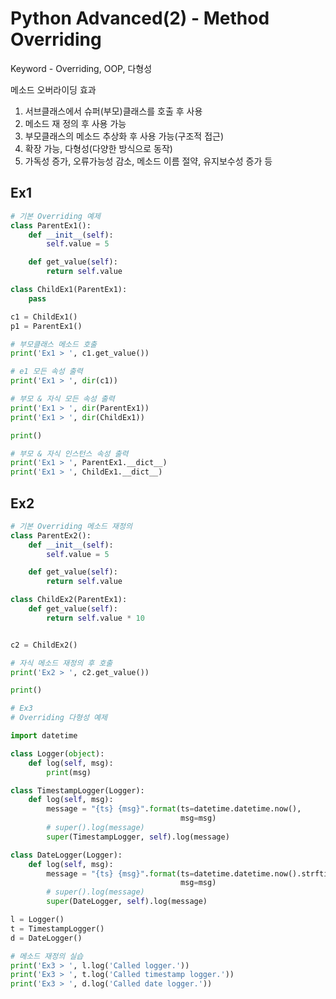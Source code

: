# Python Advanced(2) - Method Overriding
Keyword - Overriding, OOP, 다형성


메소드 오버라이딩 효과
1. 서브클래스에서 슈퍼(부모)클래스를 호출 후 사용
2. 메소드 재 정의 후 사용 가능
3. 부모클래스의 메소드 추상화 후 사용 가능(구조적 접근)
4. 확장 가능, 다형성(다양한 방식으로 동작)
5. 가독성 증가, 오류가능성 감소, 메소드 이름 절약, 유지보수성 증가 등


## Ex1
```python
# 기본 Overriding 예제
class ParentEx1():
    def __init__(self):
        self.value = 5

    def get_value(self):
        return self.value

class ChildEx1(ParentEx1):
    pass

c1 = ChildEx1()
p1 = ParentEx1()

# 부모클래스 메소드 호출
print('Ex1 > ', c1.get_value())

# e1 모든 속성 출력
print('Ex1 > ', dir(c1))

# 부모 & 자식 모든 속성 출력
print('Ex1 > ', dir(ParentEx1))
print('Ex1 > ', dir(ChildEx1))

print()

# 부모 & 자식 인스턴스 속성 출력
print('Ex1 > ', ParentEx1.__dict__)
print('Ex1 > ', ChildEx1.__dict__)
```

## Ex2
```python
# 기본 Overriding 메소드 재정의
class ParentEx2():
    def __init__(self):
        self.value = 5

    def get_value(self):
        return self.value

class ChildEx2(ParentEx1):
    def get_value(self):
        return self.value * 10


c2 = ChildEx2()

# 자식 메소드 재정의 후 호출
print('Ex2 > ', c2.get_value())

print()

# Ex3
# Overriding 다형성 예제

import datetime

class Logger(object):
    def log(self, msg):
        print(msg)

class TimestampLogger(Logger):
    def log(self, msg):
        message = "{ts} {msg}".format(ts=datetime.datetime.now(),
                                      msg=msg)
        # super().log(message)
        super(TimestampLogger, self).log(message)

class DateLogger(Logger):
    def log(self, msg):
        message = "{ts} {msg}".format(ts=datetime.datetime.now().strftime('%Y-%m-%d'),
                                      msg=msg)
        # super().log(message)
        super(DateLogger, self).log(message)

l = Logger()
t = TimestampLogger()
d = DateLogger()

# 메소드 재정의 실습
print('Ex3 > ', l.log('Called logger.'))
print('Ex3 > ', t.log('Called timestamp logger.'))
print('Ex3 > ', d.log('Called date logger.'))
```